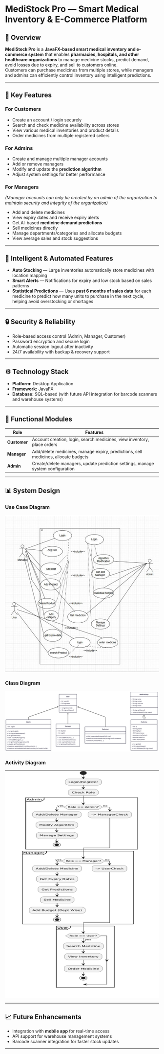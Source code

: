 # MediStock Pro — Smart Medical Inventory & E-Commerce Platform

## 📌 Overview
**MediStock Pro** is a **JavaFX-based smart medical inventory and e-commerce system** that enables **pharmacies, hospitals, and other healthcare organizations** to manage medicine stocks, predict demand, avoid losses due to expiry, and sell to customers online.  
Customers can purchase medicines from multiple stores, while managers and admins can efficiently control inventory using intelligent predictions.

---

## 🚀 Key Features

### **For Customers**
- Create an account / login securely
- Search and check medicine availability across stores
- View various medical inventories and product details
- Order medicines from multiple registered sellers

### **For Admins**
- Create and manage multiple manager accounts
- Add or remove managers
- Modify and update the **prediction algorithm**
- Adjust system settings for better performance

### **For Managers**  
*(Manager accounts can only be created by an admin of the organization to maintain security and integrity of the organization)*  
- Add and delete medicines
- View expiry dates and receive expiry alerts
- Get AI-based **medicine demand predictions**
- Sell medicines directly
- Manage departments/categories and allocate budgets
- View average sales and stock suggestions

---

## 🧠 Intelligent & Automated Features
- **Auto Stocking** — Large inventories automatically store medicines with location mapping
- **Smart Alerts** — Notifications for expiry and low stock based on sales patterns
- **Statistical Predictions** — Uses **past 6 months of sales data** for each medicine to predict how many units to purchase in the next cycle, helping avoid overstocking or shortages

---

## 🔒 Security & Reliability
- Role-based access control (Admin, Manager, Customer)
- Password encryption and secure login
- Automatic session logout after inactivity
- 24/7 availability with backup & recovery support

---

## ⚙️ Technology Stack
- **Platform:** Desktop Application
- **Framework:** JavaFX
- **Database:** SQL-based (with future API integration for barcode scanners and warehouse systems)

---

## 📂 Functional Modules

| Role       | Features |
|------------|----------|
| **Customer** | Account creation, login, search medicines, view inventory, place orders |
| **Manager**  | Add/delete medicines, manage expiry, predictions, sell medicines, allocate budgets |
| **Admin**    | Create/delete managers, update prediction settings, manage system configuration |

---

## 📊 System Design

### **Use Case Diagram**
![Use Case Diagram](docs/use_case_diagram.png)

### **Class Diagram**
![Class Diagram](docs/class_diagram.png)

### **Activity Diagram**
![Activity Diagram](docs/activity_diagram.png)

---

## 📈 Future Enhancements
- Integration with **mobile app** for real-time access
- API support for warehouse management systems
- Barcode scanner integration for faster stock updates

---


